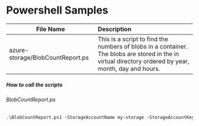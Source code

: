 # Powershell Samples

| File Name | Description |
| ------------- |:-------------  |
| azure-storage/BlobCountReport.ps | This is a script to find the numbers of blobs in a container. The blobs are stored in the in virtual directory ordered by year, month, day and hours. |

##### How to call the scripts

###### BlobCountReport.ps
```ps
.\BlobCountReport.ps1 -StorageAccountName my-storage -StorageAccountKey xxxxxxxxxxx -ContainerName data -Filter 2020/01/12/14*
```